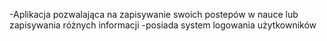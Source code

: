 -Aplikacja pozwalająca na zapisywanie swoich postepów w nauce lub zapisywania różnych informacji
-posiada system logowania użytkowników
